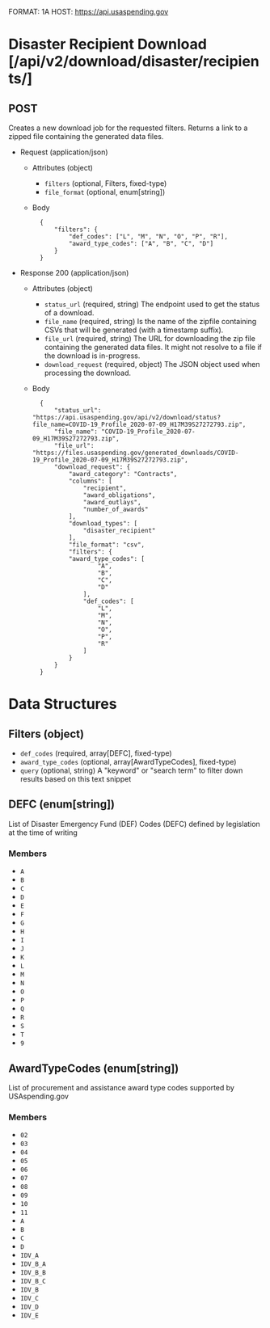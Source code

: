 FORMAT: 1A
HOST: https://api.usaspending.gov

# Disaster Recipient Download [/api/v2/download/disaster/recipients/]

## POST

Creates a new download job for the requested filters. Returns a link to a zipped file containing the generated data files.

+ Request (application/json)
    + Attributes (object)
        + `filters` (optional, Filters, fixed-type)
        + `file_format` (optional, enum[string])
    + Body

            {
                "filters": {
                    "def_codes": ["L", "M", "N", "O", "P", "R"],
                    "award_type_codes": ["A", "B", "C", "D"]
                }
            }

+ Response 200 (application/json)
    + Attributes (object)
        + `status_url` (required, string)
            The endpoint used to get the status of a download.
        + `file_name` (required, string)
            Is the name of the zipfile containing CSVs that will be generated (with a timestamp suffix).
        + `file_url` (required, string)
            The URL for downloading the zip file containing the generated data files. It might not resolve to a file if the download is in-progress.
        + `download_request` (required, object)
            The JSON object used when processing the download.
    + Body

            {
                "status_url": "https://api.usaspending.gov/api/v2/download/status?file_name=COVID-19_Profile_2020-07-09_H17M39S27272793.zip",
                "file_name": "COVID-19_Profile_2020-07-09_H17M39S27272793.zip",
                "file_url": "https://files.usaspending.gov/generated_downloads/COVID-19_Profile_2020-07-09_H17M39S27272793.zip",
                "download_request": {
                    "award_category": "Contracts",
                    "columns": [
                        "recipient",
                        "award_obligations",
                        "award_outlays",
                        "number_of_awards"
                    ],
                    "download_types": [
                        "disaster_recipient"
                    ],
                    "file_format": "csv",
                    "filters": {
                    "award_type_codes": [
                            "A",
                            "B",
                            "C",
                            "D"
                        ],
                        "def_codes": [
                            "L",
                            "M",
                            "N",
                            "O",
                            "P",
                            "R"
                        ]
                    }
                }
            }

# Data Structures

## Filters (object)
+ `def_codes` (required, array[DEFC], fixed-type)
+ `award_type_codes` (optional, array[AwardTypeCodes], fixed-type)
+ `query` (optional, string)
    A "keyword" or "search term" to filter down results based on this text snippet

## DEFC (enum[string])
List of Disaster Emergency Fund (DEF) Codes (DEFC) defined by legislation at the time of writing

### Members
+ `A`
+ `B`
+ `C`
+ `D`
+ `E`
+ `F`
+ `G`
+ `H`
+ `I`
+ `J`
+ `K`
+ `L`
+ `M`
+ `N`
+ `O`
+ `P`
+ `Q`
+ `R`
+ `S`
+ `T`
+ `9`

## AwardTypeCodes (enum[string])
List of procurement and assistance award type codes supported by USAspending.gov

### Members
+ `02`
+ `03`
+ `04`
+ `05`
+ `06`
+ `07`
+ `08`
+ `09`
+ `10`
+ `11`
+ `A`
+ `B`
+ `C`
+ `D`
+ `IDV_A`
+ `IDV_B_A`
+ `IDV_B_B`
+ `IDV_B_C`
+ `IDV_B`
+ `IDV_C`
+ `IDV_D`
+ `IDV_E`